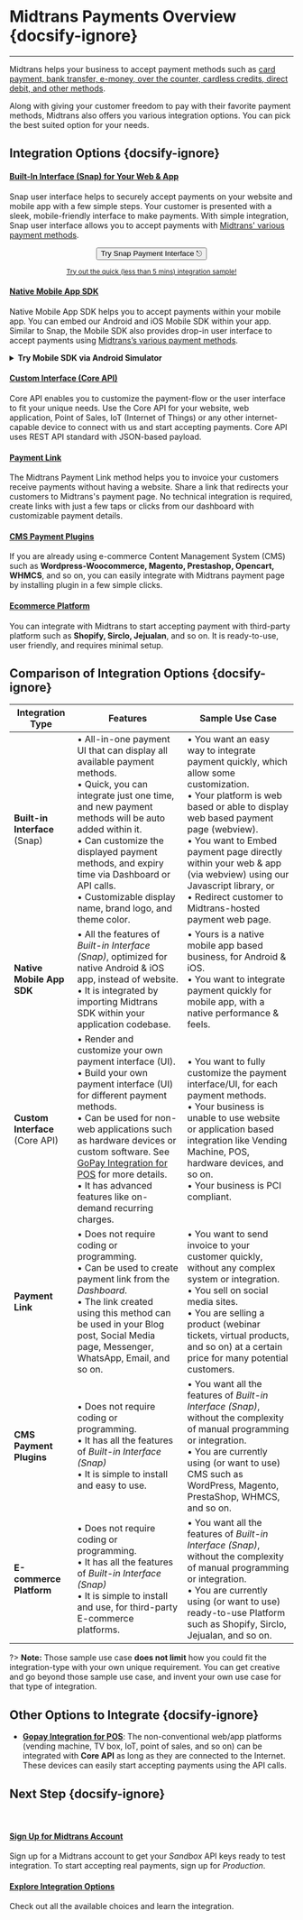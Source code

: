 # Midtrans Payments Overview {docsify-ignore}
<hr>

Midtrans helps your business to accept payment methods such as [card payment, bank transfer, e-money, over the counter, cardless credits, direct debit, and other methods](https://midtrans.com/payments). 

<!-- TODO: put image of all payment methodss icon here? -->
<!-- ![payment methods](https://midtrans.com/assets/images/channels/payment-channels-sprite-v4.png) -->

Along with giving your customer freedom to pay with their favorite payment methods, Midtrans also offers you various integration options. You can pick the best suited option for your needs.

<!-- Decide which is best suited for your needs. Or, if you're looking for integration method [for offline usecases, see here](#other-options). -->

## Integration Options {docsify-ignore}

<div class="my-card">

#### [Built-In Interface (Snap) for Your Web & App](/en/snap/overview.md)
Snap user interface helps to securely accept payments on your website and mobile app with a few simple steps. Your customer is presented with a sleek, mobile-friendly interface to make payments. With simple integration, Snap user interface allows you to accept payments with [Midtrans' various payment methods](https://midtrans.com/payments).
<br> <!-- TODO: use better CORS proxy, cors-anywhere is limited per referrer domain  -->

<p style="text-align: center;">
  <button onclick="
  event.target.innerText = `Processing...`;
  var reqHeaders = new Headers();
  reqHeaders.append('Accept', 'application/json');
  reqHeaders.append('Content-Type', 'application/json');
  reqHeaders.append('Authorization', 'Basic '+btoa('SB-Mid-server-GwUP_WGbJPXsDzsNEBRs8IYA:'));
  var reqOpts = {
    method: 'POST',
    headers: reqHeaders,
    body: JSON.stringify({
      'transaction_details':{
        'order_id':'demo-docs-main-'+Math.round((new Date()).getTime()/1),
        'gross_amount':10000
      },
      'credit_card':{
        'secure':true
      }
    })
  };
  fetch('https://cors-anywhere.herokuapp.com/https://app.sandbox.midtrans.com/snap/v1/transactions', reqOpts)
    .then(res=>res.json())
    .then(res=>{
      let snapToken = res.token;
      snap.pay(snapToken,{
        onSuccess: function(res){ console.log('Snap result:',res) },
        onPending: function(res){ console.log('Snap result:',res) },
        onError: function(res){ console.log('Snap result:',res) },
      });
    })
    .catch( e=>{ console.error(e); window.open('https://demo.midtrans.com', '_blank'); } )
    .finally( e=>{ event.target.innerText = `Pay with Snap ⎋` })
  " class="my-btn">Try Snap Payment Interface ⎋</button>
</p>
<div style="text-align: center;">

<sup>[Try out the quick (less than 5 mins) integration sample!](/en/snap/interactive-demo.md)</sup>
</div>
</div>

<div class="my-card">

#### [Native Mobile App SDK](https://mobile-docs.midtrans.com)
Native Mobile App SDK helps you to accept payments within your mobile app. You can embed our Android and iOS Mobile SDK within your app. Similar to Snap, the Mobile SDK also provides drop-in user interface to accept payments using [Midtrans’s various payment methods](https://midtrans.com/payments).
<details>
<summary><b>Try Mobile SDK via Android Simulator</b></summary>
<article>
<div style="text-align: center;">
<iframe src="https://appetize.io/embed/9r0b89zu862f8eu1ukd0ecpgxc?device=nexus5&scale=75&orientation=portrait&osVersion=8.1"width="300px" height="600px" frameborder="0" scrolling="no"></iframe>
</div>
</article>
</details>
</div>

<div class="my-card">

#### [Custom Interface (Core API)](/en/core-api/overview.md)
Core API enables you to customize the payment-flow or the user interface to fit your unique needs. Use the Core API for your website, web application, Point of Sales, IoT (Internet of Things) or any other internet-capable device to connect with us and start accepting payments. Core API uses REST API standard with JSON-based payload.
</div>

<div class="my-card">

#### [Payment Link](/en/payment-link/overview.md)
The Midtrans Payment Link method helps you to invoice your customers receive payments without having a website. Share a link that redirects your customers to Midtrans's payment page. No technical integration is required, create links with just a few taps or clicks from our dashboard with customizable payment details.
</div>

<div class="my-card">

#### [CMS Payment Plugins](/en/snap/with-plugins.md)
If you are already using e-commerce Content Management System (CMS) such as **Wordpress-Woocommerce, Magento, Prestashop, Opencart, WHMCS**, and so on, you can easily integrate with Midtrans payment page by installing plugin in a few simple clicks. 
</div>

<div class="my-card">

#### [Ecommerce Platform](/en/snap/platform/overview.md)
You can integrate with Midtrans to start accepting payment with third-party platform such as **Shopify, Sirclo, Jejualan**, and so on. It is ready-to-use, user friendly, and requires minimal setup. 
</div>

## Comparison of Integration Options {docsify-ignore}

| Integration Type | Features | Sample Use Case |
| --- | --- | --- |
| **Built-in Interface** (Snap) | • All-in-one payment UI that can display all available payment methods. <br/>• Quick, you can integrate just one time, and new payment methods will be auto added within it. <br/>• Can customize the displayed payment methods, and expiry time via Dashboard or API calls. <br/>• Customizable display name, brand logo, and theme color. | • You want an easy way to integrate payment quickly, which allow some customization. <br>• Your platform is web based or able to display web based payment page (webview). <br>• You want to Embed payment page directly within your web & app (via webview) using our Javascript library, or <br>• Redirect customer to Midtrans-hosted payment web page. |
| **Native Mobile App SDK** | • All the features of *Built-in Interface (Snap)*, optimized for native Android & iOS app, instead of website. <br/>• It is integrated by importing Midtrans SDK within your application codebase. | • Yours is a native mobile app based business, for Android & iOS. <br/>• You want to integrate payment quickly for mobile app, with a native performance & feels. |
| **Custom Interface** (Core API) | • Render and customize your own payment interface (UI).<br/> • Build your own payment interface (UI) for different payment methods. <br/>• Can be used for non-web applications such as hardware devices or custom software. See [GoPay Integration for POS](#other-options-to-integrate) for more details.<br/>• It has advanced features like on-demand recurring charges. | • You want to fully customize the payment interface/UI, for each payment methods. <br/>• Your business is unable to use website or application based integration like Vending Machine, POS, hardware devices, and so on. <br/>• Your business is PCI compliant. |
| **Payment Link** | • Does not require coding or programming.<br/>• Can be used to create payment link from the  *Dashboard*. <br/> • The link created using this method can be used in your Blog post, Social Media page, Messenger, WhatsApp, Email, and so on. | • You want to send invoice to your customer quickly, without any complex system or integration. <br/>• You sell on social media sites. <br/>• You are selling a product <!--or service--> (webinar tickets, virtual products, and so on) at a certain price for many potential customers. |
| **CMS Payment Plugins** | • Does not require coding or programming.<br/>• It has all the features of *Built-in Interface (Snap)*<br/>• It is simple to install and easy to use. | • You want all the features of  *Built-in Interface (Snap)*, without the complexity of manual programming or integration.<br/>• You are currently using (or want to use) CMS such as WordPress, Magento, PrestaShop, WHMCS, and so on. |
| **E-commerce Platform** | • Does not require coding or programming.<br/>• It has all the features of *Built-in Interface (Snap)*<br/>• It is simple to install and use, for third-party E-commerce platforms. | • You want all the features of  *Built-in Interface (Snap)*, without the complexity of manual programming or integration.<br/>• You are currently using (or want to use) ready-to-use Platform such as Shopify, Sirclo, Jejualan, and so on. |

?> **Note:** Those sample use case **does not limit** how you could fit the integration-type with your own unique requirement. You can get creative and go beyond those sample use case, and invent your own use case for that type of integration.

## Other Options to Integrate {docsify-ignore}
- [**Gopay Integration for POS**](https://midtrans-advanced-faq.netlify.com/#/partner-gopay-pos): The non-conventional web/app platforms (vending machine, TV box, IoT, point of sales, and so on) can be integrated with **Core API** as long as they are connected to the Internet. 
  These devices can easily start accepting payments using the API calls.

## Next Step {docsify-ignore}
<br>

<div class="my-card">

#### [Sign Up for Midtrans Account](/en/midtrans-account/overview.md)
Sign up for a Midtrans account to get your *Sandbox* API keys ready to test integration. To start accepting real payments, sign up for *Production*.
</div>

<div class="my-card">

#### [Explore Integration Options](#integration-options)
Check out all the available choices and learn the integration.
</div>